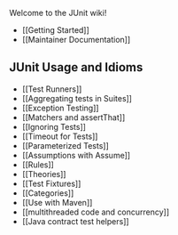 Welcome to the JUnit wiki!

* [[Getting Started]]
* [[Maintainer Documentation]]

##  JUnit Usage and Idioms
* [[Test Runners]]
* [[Aggregating tests in Suites]]
* [[Exception Testing]]
* [[Matchers and assertThat]]
* [[Ignoring Tests]]
* [[Timeout for Tests]]
* [[Parameterized Tests]]
* [[Assumptions with Assume]]
* [[Rules]]
* [[Theories]]
* [[Test Fixtures]]
* [[Categories]]
* [[Use with Maven]]
* [[multithreaded code and concurrency]]
* [[Java contract test helpers]]